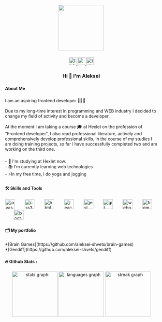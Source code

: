 <div align="center">
  <img height="150" src="https://camo.githubusercontent.com/62da68eb62b1e5f175f7d1f0191dd89a653d7908feb22d37d4a0ab07365d6791/68747470733a2f2f6d656469612e67697068792e636f6d2f6d656469612f4d3967624264396e6244724f5475314d71782f67697068792e676966"  />
</div>

###

<div align="center">
  <a href="https://www.linkedin.com/in/aleksei-shvets-26b86a2a1/" target="_blank">
    <img src="https://img.shields.io/static/v1?message=LinkedIn&logo=linkedin&label=&color=0077B5&logoColor=white&labelColor=&style=for-the-badge" height="25" alt="linkedin logo"  />
  </a>
  <a href="allinfome@yandex.ru" target="_blank">
    <img src="https://img.shields.io/static/v1?message=Mail&logo=gmail&label=&color=fcd04d&logoColor=white&labelColor=&style=for-the-badge" height="25" alt="gmail logo"  />
  </a>
  <a href="https://t.me/ALEKSEY_SHWETS" target="_blank">
    <img src="https://img.shields.io/static/v1?message=Telegram&logo=telegram&label=&color=2CA5E0&logoColor=white&labelColor=&style=for-the-badge" height="25" alt="telegram logo"  />
  </a>
</div>

###

<h3 align="center">Hi 👋 I'm  Aleksei</h3>

###

<h4 align="left">About Me</h4>

###

<p align="left">I am an aspiring frontend developer 👩🏻‍💻<br><br>Due to my long-time interest in programming and WEB industry I decided to change my field of activity and become a developer.<br><br>At the moment I am taking a course 🎓 at Hexlet on the profession of "Frontend developer", I also read professional literature, actively and comprehensively develop professional skills. In the course of my studies I am doing training projects, so far I have successfully completed two and am working on the third one.</p>

###

<p align="left">- 🔭 I'm studying at Hexlet now.<br>- 📚 I'm currently learning web technologies<br>- ⚡In my free time, I do yoga and jogging</p>

###

<h4 align="left">🛠 Skills and Tools</h4>

###

<div align="left">
  <img src="https://cdn.jsdelivr.net/gh/devicons/devicon/icons/javascript/javascript-plain.svg" height="32" alt="javascript logo"  />
  <img width="25" />
  <img src="https://cdn.jsdelivr.net/gh/devicons/devicon/icons/css3/css3-plain-wordmark.svg" height="32" alt="css3 logo"  />
  <img width="25" />
  <img src="https://cdn.jsdelivr.net/gh/devicons/devicon/icons/html5/html5-plain-wordmark.svg" height="32" alt="html5 logo"  />
  <img width="25" />
  <img src="https://cdn.jsdelivr.net/gh/devicons/devicon/icons/react/react-original-wordmark.svg" height="32" alt="react logo"  />
  <img width="25" />
  <img src="https://cdn.jsdelivr.net/gh/devicons/devicon/icons/jest/jest-plain.svg" height="32" alt="jest logo"  />
  <img width="25" />
  <img src="https://cdn.jsdelivr.net/gh/devicons/devicon/icons/git/git-plain.svg" height="32" alt="git logo"  />
  <img width="25" />
  <img src="https://cdn.jsdelivr.net/gh/devicons/devicon/icons/webpack/webpack-original.svg" height="32" alt="webpack logo"  />
  <img width="25" />
  <img src="https://cdn.jsdelivr.net/gh/devicons/devicon/icons/figma/figma-original.svg" height="32" alt="figma logo"  />
  <img width="25" />
  <img src="https://cdn.jsdelivr.net/gh/devicons/devicon/icons/bootstrap/bootstrap-plain-wordmark.svg" height="32" alt="bootstrap logo"  />
</div>

###

<h4 align="left">🗂️ My portfolio</h4>

###

<p align="left">*[Brain Games](https://github.com/aleksei-shvets/brain-games)<br>*[Gendiff](https://github.com/aleksei-shvets/gendiff)</p>

###

<h4 align="left">🔥   Github Stats :</h4>

###

<div align="center">
  <img src="https://github-readme-stats.vercel.app/api?username=aleksei-shvets&hide_title=true&hide_rank=false&show_icons=true&include_all_commits=true&count_private=true&disable_animations=false&theme=monokai&locale=en&hide_border=false&order=1" height="150" alt="stats graph"  />
  <img src="https://github-readme-stats.vercel.app/api/top-langs?username=aleksei-shvets&locale=en&hide_title=true&layout=compact&card_width=320&langs_count=5&theme=monokai&hide_border=false&order=2" height="150" alt="languages graph"  />
  <img src="https://streak-stats.demolab.com?user=aleksei-shvets&locale=en&mode=daily&theme=monokai&hide_border=false&border_radius=5&order=3" height="150" alt="streak graph"  />
</div>

###
